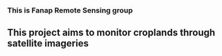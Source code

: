 ### This is Fanap Remote Sensing group


## This project aims to monitor croplands through satellite imageries

